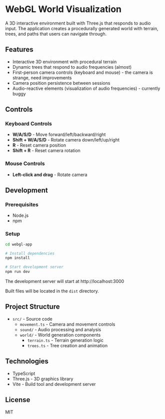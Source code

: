 # WebGL World Visualization

A 3D interactive environment built with Three.js that responds to audio input. The application creates a procedurally generated world with terrain, trees, and paths that users can navigate through.

## Features

- Interactive 3D environment with procedural terrain
- Dynamic trees that respond to audio frequencies (almost)
- First-person camera controls (keyboard and mouse) - the camera is strange, need improvements
- Camera position persistence between sessions
- Audio-reactive elements (visualization of audio frequencies) - currently buggy

## Controls

### Keyboard Controls
- **W/A/S/D** - Move forward/left/backward/right
- **Shift + W/A/S/D** - Rotate camera down/left/up/right
- **R** - Reset camera position
- **Shift + R** - Reset camera rotation

### Mouse Controls
- **Left-click and drag** - Rotate camera

## Development

### Prerequisites
- Node.js
- npm

### Setup
```bash
cd webgl-app

# Install dependencies
npm install

# Start development server
npm run dev
```

The development server will start at http://localhost:3000

Built files will be located in the `dist` directory.

## Project Structure

- `src/` - Source code
    - `movement.ts` - Camera and movement controls
    - `sound/` - Audio processing and analysis
    - `world/` - World generation components
        - `terrain.ts` - Terrain generation logic
        - `trees.ts` - Tree creation and animation

## Technologies

- TypeScript
- Three.js - 3D graphics library
- Vite - Build tool and development server

## License

MIT